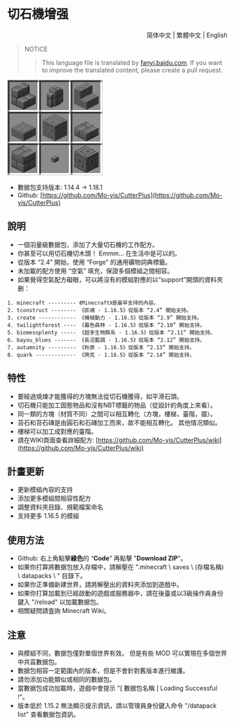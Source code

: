 # 切石機增强

<div align=right>
    <a src=README.md>简体中文</a> | <a src=README.cht.md>繁體中文</a> | <a src=README.en.md>English</a>
</div>

> NOTICE
>> This language file is translated by [fanyi.baidu.com](https://fanyi.baidu.com). If you want to improve the translated content, please create a pull request.

![icon](pack.png)

- 數据包支持版本: 1.14.4 -> 1.18.1
- Github: [https://github.com/Mo-yis/CutterPlus](https://github.com/Mo-yis/CutterPlus)

## 說明

- 一個羽量級數据包，添加了大量切石機的工作配方。
- 你甚至可以用切石機切木頭！ Emmm… 在生活中是可以的。
- 從版本 “2.4” 開始，使用 “Forge” 的通用礦物詞典標籤。
- 未加載的配方使用 “空氣” 填充，保證多個模組之間相容。
- 如果覺得空氣配方礙眼，可以將沒有的模組對應的以“support”開頭的資料夾删：

```
1. minecraft --------- 《Minecraft》是最早支持的內容。
2. tconstruct -------- 《匠魂 - 1.16.5》從版本 “2.4” 開始支持。
3. create ------------ 《機械動力 - 1.16.5》從版本 “2.9” 開始支持。
4. twilightforest ---- 《暮色森林 - 1.16.5》從版本 “2.10” 開始支持。
5. biomesoplenty ----- 《超多生物群系 - 1.16.5》從版本 “2.11” 開始支持。
6. bayou_blues ------- 《長沼藍調 - 1.16.5》從版本 “2.12” 開始支持。
7. autumnity --------- 《秋原 - 1.16.5》從版本 “2.13” 開始支持。
8. quark ------------- 《誇克 - 1.16.5》從版本 “2.14” 開始支持。
```

## 特性

- 要經過燒煉才能獲得的方塊無法從切石機獲得，如平滑石頭。
- 切石機只能加工固態物品和沒有NBT標籤的物品（從設計的角度上來看）。
- 同一類的方塊（材質不同）之間可以相互轉化（方塊，樓梯，臺階，牆）。
- 苔石和苔石磚是由圓石和石磚加工而來，故不能相互轉化。 其他情况類似。
- 樓梯可以加工成對應的臺階。
- 請在WIKI頁面查看詳細配方: [https://github.com/Mo-yis/CutterPlus/wiki](https://github.com/Mo-yis/CutterPlus/wiki)

## 計畫更新

- 更新模組內容的支持
- 添加更多模組間相容性配方
- 調整資料夾目錄、規範檔案命名
- 支持更多 1.16.5 的模組

## 使用方法

- Github: 右上角點擊**綠色**的 “**Code**” 再點擊 "**Download ZIP**"。
- 如果你打算將數据包放入存檔中，請解壓在 ".minecraft \\ saves \\ (存檔名稱) \\ datapacks \\ " 目錄下。
- 如果你正準備新建世界，請將解壓出的資料夾添加到遊戲中。
- 如果你打算加載到已經啟動的遊戲或服務器中，請在後臺或以3級操作員身份鍵入 "/reload" 以加載數据包。
- 相關疑問請査詢 Minecraft Wiki。

## 注意

- 與模組不同，數据包僅對單個世界有效。 但是有些 MOD 可以實現在多個世界中共亯數据包。
- 數据包相容一定範圍內的版本，但是不會針對舊版本進行維護。
- 請勿添加功能類似或相同的數据包。
- 當數据包成功加載時，遊戲中會提示 "[ 數据包名稱 ] Loading Successful !"。
- 版本低於 1.15.2 無法顯示提示資訊，請以管理員身份鍵入命令 "/datapack list" 查看數据包資訊。
